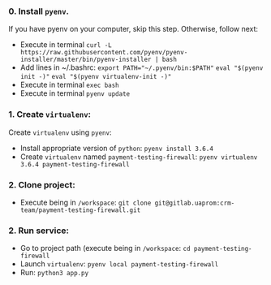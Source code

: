 ### 0. Install `pyenv`.
If you have pyenv on your computer, skip this step. Otherwise, follow next:

- Execute in terminal `curl -L https://raw.githubusercontent.com/pyenv/pyenv-installer/master/bin/pyenv-installer | bash`
- Add lines in ~/.bashrc:
`export PATH="~/.pyenv/bin:$PATH"`
`eval "$(pyenv init -)"`
`eval "$(pyenv virtualenv-init -)"`
- Execute in terminal `exec bash`
- Execute in terminal `pyenv update`

### 1. Create `virtualenv`:
Create `virtualenv` using `pyenv`:
- Install appropriate version of `python`: `pyenv install 3.6.4`
- Create `virtualenv` named `payment-testing-firewall`: `pyenv virtualenv 3.6.4 payment-testing-firewall`

### 2. Clone project:
- Execute being in `/workspace`: `git clone git@gitlab.uaprom:crm-team/payment-testing-firewall.git`

### 2. Run service:
- Go to project path (execute being in `/workspace`: `cd payment-testing-firewall`
- Launch `virtualenv`: `pyenv local payment-testing-firewall`
- Run: `python3 app.py`
